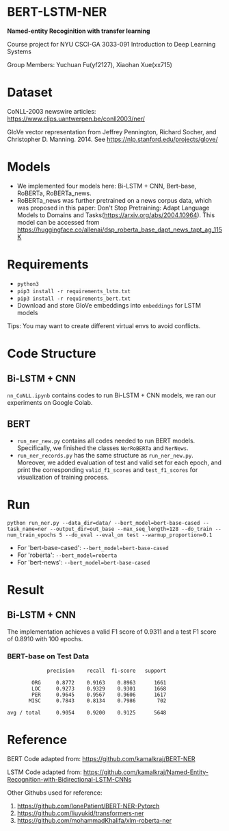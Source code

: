 # BERT-LSTM-NER
**Named-entity Recoginition with transfer learning**

Course project for NYU CSCI-GA 3033-091 Introduction to Deep Learning Systems

Group Members: Yuchuan Fu(yf2127), Xiaohan Xue(xx715)


# Dataset
CoNLL-2003 newswire articles: https://www.clips.uantwerpen.be/conll2003/ner/

GloVe vector representation from Jeffrey Pennington, Richard Socher, and Christopher D. Manning. 2014. See https://nlp.stanford.edu/projects/glove/

# Models
- We implemented four models here: Bi-LSTM + CNN, Bert-base, RoBERTa, RoBERTa_news.
- RoBERTa_news was further pretrained on a news corpus data, which was proposed in this paper: Don't Stop Pretraining: Adapt Language Models to Domains and Tasks(https://arxiv.org/abs/2004.10964). This model can be accessed from https://huggingface.co/allenai/dsp_roberta_base_dapt_news_tapt_ag_115K


# Requirements
-  `python3`
- `pip3 install -r requirements_lstm.txt`
- `pip3 install -r requirements_bert.txt`
- Download and store GloVe embeddings into `embeddings` for LSTM models

Tips:
You may want to create different virtual envs to avoid conflicts.

# Code Structure
## Bi-LSTM + CNN
`nn_CoNLL.ipynb` contains codes to run Bi-LSTM + CNN models, we ran our experiments on Google Colab.

## BERT
- `run_ner_new.py` contains all codes needed to run BERT models. Specifically, we finished the classes `NerRoBERTa` and `NerNews`.
- `run_ner_records.py` has the same structure as `run_ner_new.py`. Moreover, we added evaluation of test and valid set for each epoch, and print the corresponding `valid_f1_scores` and `test_f1_scores` for visualization of training process.

# Run
`python run_ner.py --data_dir=data/ --bert_model=bert-base-cased --task_name=ner --output_dir=out_base --max_seq_length=128 --do_train --num_train_epochs 5 --do_eval --eval_on test --warmup_proportion=0.1`

- For 'bert-base-cased': `--bert_model=bert-base-cased`
- For 'roberta': `--bert_model=roberta`
- For 'bert-news': `--bert_model=bert-base-cased`


# Result 
## Bi-LSTM + CNN
The implementation achieves a valid F1 score of 0.9311 and a test F1 score of 0.8910 with 100 epochs.

### BERT-base on Test Data
```
             precision    recall  f1-score   support

        ORG     0.8772    0.9163    0.8963      1661
        LOC     0.9273    0.9329    0.9301      1668
        PER     0.9645    0.9567    0.9606      1617
       MISC     0.7843    0.8134    0.7986       702

avg / total     0.9054    0.9200    0.9125      5648
```

# Reference
BERT Code adapted from: https://github.com/kamalkraj/BERT-NER

LSTM Code adapted from: https://github.com/kamalkraj/Named-Entity-Recognition-with-Bidirectional-LSTM-CNNs

Other Githubs used for reference:
1. https://github.com/lonePatient/BERT-NER-Pytorch
2. https://github.com/liuyukid/transformers-ner
3. https://github.com/mohammadKhalifa/xlm-roberta-ner

